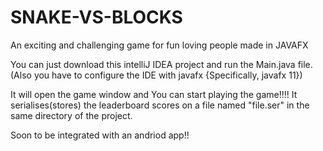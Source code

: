# SNAKE-VS-BLOCKS
An exciting and challenging game for fun loving people made in JAVAFX

You can just download this intelliJ IDEA project and run the Main.java file.
(Also you have to configure the IDE with javafx {Specifically, javafx 11})

It will open the game window and You can start playing the game!!!!
It serialises(stores) the leaderboard scores on a file named "file.ser" in the same directory of the project.

Soon to be integrated with an andriod app!!
